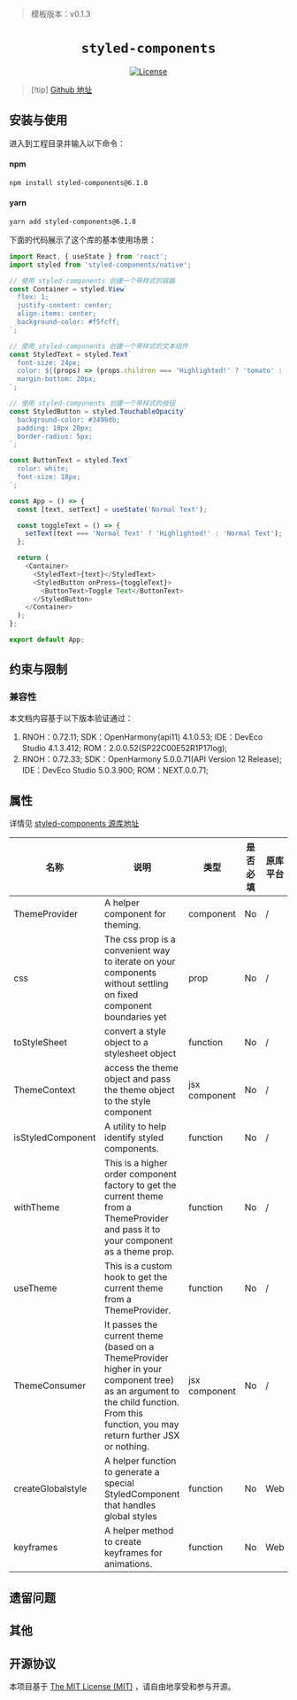 <!-- {% raw %} -->
> 模板版本：v0.1.3

<p align="center">
  <h1 align="center"> <code>styled-components</code> </h1>
</p>
<p align="center">
    <a href="https://github.com/styled-components/styled-components/blob/main/LICENSE">
        <img src="https://img.shields.io/badge/license-MIT-green.svg" alt="License" />
    </a>
</p>

> [!tip] [Github 地址](https://github.com/styled-components/styled-components)

## 安装与使用

进入到工程目录并输入以下命令：

<!-- tabs:start -->

#### **npm**

```bash
npm install styled-components@6.1.8
```

#### **yarn**

```bash
yarn add styled-components@6.1.8
```

<!-- tabs:end -->

下面的代码展示了这个库的基本使用场景：

```js
import React, { useState } from 'react';
import styled from 'styled-components/native';

// 使用 styled-components 创建一个带样式的容器
const Container = styled.View`
  flex: 1;
  justify-content: center;
  align-items: center;
  background-color: #f5fcff;
`;

// 使用 styled-components 创建一个带样式的文本组件
const StyledText = styled.Text`
  font-size: 24px;
  color: ${(props) => (props.children === 'Highlighted!' ? 'tomato' : 'black')};
  margin-bottom: 20px;
`;

// 使用 styled-components 创建一个带样式的按钮
const StyledButton = styled.TouchableOpacity`
  background-color: #3498db;
  padding: 10px 20px;
  border-radius: 5px;
`;

const ButtonText = styled.Text`
  color: white;
  font-size: 18px;
`;

const App = () => {
  const [text, setText] = useState('Normal Text');

  const toggleText = () => {
    setText(text === 'Normal Text' ? 'Highlighted!' : 'Normal Text');
  };

  return (
    <Container>
      <StyledText>{text}</StyledText>
      <StyledButton onPress={toggleText}>
        <ButtonText>Toggle Text</ButtonText>
      </StyledButton>
    </Container>
  );
};

export default App;
```

## 约束与限制

### 兼容性

本文档内容基于以下版本验证通过：

1. RNOH：0.72.11; SDK：OpenHarmony(api11) 4.1.0.53; IDE：DevEco Studio 4.1.3.412; ROM：2.0.0.52(SP22C00E52R1P17log);
2. RNOH：0.72.33; SDK：OpenHarmony 5.0.0.71(API Version 12 Release); IDE：DevEco Studio 5.0.3.900; ROM：NEXT.0.0.71;

## 属性

详情见 [styled-components 源库地址](https://github.com/styled-components/styled-components)

| 名称              | 说明                                                                                                                                                                                  | 类型          | 是否必填 | 原库平台 |  HarmonyOS 支持 |
| ----------------- | ------------------------------------------------------------------------------------------------------------------------------------------------------------------------------------- | ------------- | -------- | -------- | -------- |
| ThemeProvider     | A helper component for theming.                                                                                                                                                       | component     | No       | /        | Yes      |
| css               | The css prop is a convenient way to iterate on your components without settling on fixed component boundaries yet                                                                     | prop          | No       | /        | Yes      |
| toStyleSheet      | convert a style object to a stylesheet object                                                                                                                                         | function      | No       | /        | Yes      |
| ThemeContext      | access the theme object and pass the theme object to the style component                                                                                                              | jsx component | No       | /        | Yes      |
| isStyledComponent | A utility to help identify styled components.                                                                                                                                         | function      | No       | /        | Yes      |
| withTheme         | This is a higher order component factory to get the current theme from a ThemeProvider and pass it to your component as a theme prop.                                                 | function      | No       | /        | Yes      |
| useTheme          | This is a custom hook to get the current theme from a ThemeProvider.                                                                                                                  | function      | No       | /        | Yes      |
| ThemeConsumer     | It passes the current theme (based on a ThemeProvider higher in your component tree) as an argument to the child function. From this function, you may return further JSX or nothing. | jsx component | No       | /        | Yes      |
| createGlobalstyle | A helper function to generate a special StyledComponent that handles global styles                                                                                                    | function      | No       | Web      | No       |
| keyframes         | A helper method to create keyframes for animations.                                                                                                                                   | function      | No       | Web      | No       |

## 遗留问题

## 其他

## 开源协议

本项目基于 [The MIT License (MIT)](https://github.com/styled-components/styled-components/blob/main/LICENSE) ，请自由地享受和参与开源。

<!-- {% endraw %} -->